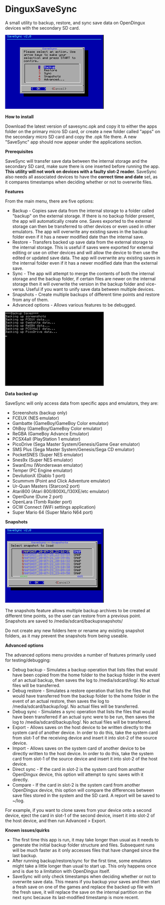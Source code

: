 # DinguxSaveSync
A small utility to backup, restore, and sync save data on OpenDingux devices with the secondary SD card.

![Main menu](/screenshots/screenshot-menu-2.0.png)

**How to install**

Download the latest version of savesync.opk and copy it to either the apps folder on the primary micro SD card, or create a new folder called "apps" on the secondary micro SD card and copy the .opk file there. A new "SaveSync" app should now appear under the applications section.

**Prerequisites**

SaveSync will transfer save data between the internal storage and the secondary SD card, make sure there is one inserted before running the app. **This utility will not work on devices with a faulty slot-2 reader.** SaveSync also needs all associated devices to have the **correct time and date** set, as it compares timestamps when deciding whether or not to overwrite files.

**Features**

From the main menu, there are five options:
- Backup - Copies save data from the internal storage to a folder called "backup" on the external storage. If there is no backup folder present, the app will automatically create one. Saves exported to the external storage can then be transferred to other devices or even used in other emulators. The app will overwrite any existing saves in the backup folder even if it has a newer modified date than the internal save.
- Restore - Transfers backed up save data from the external storage to the internal storage. This is useful if saves were exported for external editing or use on other devices and will allow the device to then use the edited or updated save data. The app will overwrite any existing saves in the internal folder even if it has a newer modified date than the external save.
- Sync - The app will attempt to merge the contents of both the internal storage and the backup folder, if certain files are newer on the internal storage then it will overwrite the version in the backup folder and vice-versa. Useful if you want to unify save data between multiple devices.
- Snapshots - Create multiple backups of different time points and restore from any of them.
- Advanced options - Allows various features to be debugged.

![Backup screen](/screenshots/screenshot-backup-1.5.png)

**Data backed up**

SaveSync will only access data from specific apps and emulators, they are:
- Screenshots (backup only)
- FCEUX (NES emulator)
- Gambatte (GameBoy/GameBoy Color emulator)
- OhBoy (GameBoy/GameBoy Color emulator)
- ReGBA (GameBoy Advance Emulator)
- PCSX4all (PlayStation 1 emulator)
- PicoDrive (Sega Master System/Genesis/Game Gear emulator)
- SMS Plus (Sega Master System/Genesis/Sega CD emulator)
- PocketSNES (Super NES emulator)
- Snes9x (Super NES emulator)
- SwanEmu (Wonderswan emulator)
- Temper (PC Engine emulator)
- DevilutionX (Diablo 1 port)
- Scummvm (Point and Click Adventure emulator)
- Ur-Quan Masters (Starcon2 port)
- Atari800 (Atari 800/800XL/130XE/etc emulator)
- OpenDune (Dune 2 port)
- OpenLara (Tomb Raider port)
- GCW Connect (WiFi settings application)
- Super Mario 64 (Super Mario N64 port)

**Snapshots**

![Snapshots menu](/screenshots/screenshot-snapshots-2.0.png)

The snapshots feature allows multiple backup archives to be created at different time points, so the user can restore from a previous point. Snapshots are saved to /media/sdcard/backupsnapshots/

Do not create any new folders here or rename any existing snapshot folders, as it may prevent the snapshots from being useable.

**Advanced options**

The advanced options menu provides a number of features primarily used for testing/debugging:
- Debug backup - Simulates a backup operation that lists files that would have been copied from the home folder to the backup folder in the event of an actual backup, then saves the log to /media/sdcard/log/. No actual files will be transferred.
- Debug restore - Simulates a restore operation that lists the files that would have transferred from the backup folder to the home folder in the event of an actual restore, then saves the log to /media/sdcard/backup/log/. No actual files will be transferred.
- Debug sync - Simulates a sync operation that lists the files that would have been transferred if an actual sync were to be run, then saves the log to /media/sdcard/backup/log/. No actual files will be transferred.
- Export - Allows saves on the host device to be written directly to the system card of another device. In order to do this, take the system card from slot-1 of the receiving device and insert it into slot-2 of the source device.
- Import - Allows saves on the system card of another device to be directly written to the host device. In order to do this, take the system card from slot-1 of the source device and insert it into slot-2 of the host device.
- Direct sync - If the card in slot-2 is the system card from another OpenDingux device, this option will attempt to sync saves with it directly.
- Compare - If the card in slot-2 is the system card from another OpenDingux device, this option will compare the differences between save files stored in the system and the SD card. A report will be saved to ~/log.

For example, if you want to clone saves from your device onto a second device, eject the card in slot-1 of the second device, insert it into slot-2 of the host device, and then run Advanced > Export.

**Known issues/quirks**
- The first time this app is run, it may take longer than usual as it needs to generate the initial backup folder structure and files. Subsequent runs will be much faster as it only accesses files that have changed since the last backup.
- After running backup/restore/sync for the first time, some emulators might take a little longer than usual to start up. This only happens once and is due to a limitation with OpenDingux itself.
- SaveSync will only check timestamps when deciding whether or not to overwrite save data. This means if you backup your saves and then start a fresh save on one of the games and replace the backed up file with the fresh save, it will replace the save on the internal partition on the next sync because its last-modified timestamp is more recent.
